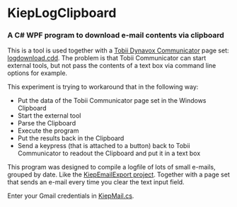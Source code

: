 # KiepLogClipboard
### A C# WPF program to download e-mail contents via clipboard

This is a tool is used together with a [Tobii Dynavox Communicator](http://www.tobiidynavox.com/) page set: [logdownload.cdd](logdownload.cdd). The problem is that Tobii Communicator can start external tools, but not pass the contents of a text box via command line options for example. 

This experiment is trying to workaround that in the following way:
 - Put the data of the Tobii Communicator page set in the Windows Clipboard
 - Start the external tool 
 - Parse the Clipboard
 - Execute the program
 - Put the results back in the Clipboard 
 - Send a keypress (that is attached to a button) back to Tobii Communicator to readout the Clipboard and put it in a text box
 
This program was designed to compile a logfile of lots of small e-mails, grouped by date. Like the [KiepEmailExport project](https://github.com/Joozt/KiepEmailExport). Together with a page set that sends an e-mail every time you clear the text input field.

Enter your Gmail credentials in [KiepMail.cs](KiepMail.cs).
